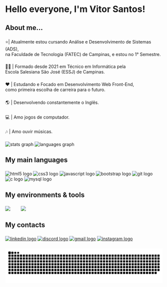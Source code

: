 <h1 align="left">Hello everyone, I'm Vitor Santos!</h1>

###
<h2 align="left">About me...</h2>

###
<p align="left">⭐| Atualmente estou cursando Análise e Desenvolvimento de Sistemas (ADS), <br>na Faculdade de Tecnologia (FATEC) de Campinas, e estou no 1° Semestre.</p>

###
<p align="left">👨‍💻 | Formado desde 2021 em Técnico em Informática pela <br>Escola Salesiana São José (ESSJ) de Campinas.</p>

###
<p align="left">❤ | Estudando e Focado em Desenvolvimento Web Front-End, <br>como primeira escolha de carreira para o futuro.</p>

###
<p align="left">🌎 | Desenvolvendo constantemente o Inglês.</p>

###
<p align="left">💻 |  Amo jogos de computador.</p>

###
<p align="left">🎶 | Amo ouvir músicas.</p>

###
<div align="left">
  <img src="https://github-readme-stats.vercel.app/api?hide_title=false&hide_rank=false&show_icons=true&include_all_commits=false&count_private=true&disable_animations=false&theme=radical&locale=pt-br&hide_border=false&custom_title=ESTATÍSTICAS&username=VitorSantos920" height="200" alt="stats graph"  />
  <img src="https://github-readme-stats.vercel.app/api/top-langs?locale=pt-br&hide_title=false&layout=compact&card_width=320&langs_count=7&theme=radical&hide_border=false&custom_title=LINGUAGENS&username=VitorSantos920" height="200" alt="languages graph"  />
</div>

###
<h2 align="left">My main languages</h2>

###
<div align="left">
  <img src="https://cdn.jsdelivr.net/gh/devicons/devicon/icons/html5/html5-original.svg" height="60" width="90" alt="html5 logo"  />
  <img src="https://cdn.jsdelivr.net/gh/devicons/devicon/icons/css3/css3-original.svg" height="60" width="90" alt="css3 logo"  />
  <img src="https://cdn.jsdelivr.net/gh/devicons/devicon/icons/javascript/javascript-original.svg" height="60" width="90" alt="javascript logo"  />
  <img src="https://cdn.jsdelivr.net/gh/devicons/devicon/icons/bootstrap/bootstrap-original.svg" height="60" width="90" alt="bootstrap logo"  />
  <img src="https://cdn.jsdelivr.net/gh/devicons/devicon/icons/git/git-original.svg" height="60" width="90" alt="git logo"  />
  <img src="https://cdn.jsdelivr.net/gh/devicons/devicon/icons/c/c-original.svg" height="60" width="90" alt="c logo"  />
  <img src="https://cdn.jsdelivr.net/gh/devicons/devicon/icons/mysql/mysql-original.svg" height="60" width="90" alt="mysql logo"  />
</div>

###
<h2 align="left">My environments & tools</h2>

###

<div align="left">
  <img height="60" src="https://cdn-icons-png.flaticon.com/512/882/882702.png"  />
  <img height="60" src="https://img.icons8.com/color/344/visual-studio-code-2019.png"  style="margin-left: 30px"/>
</div>

###
<h2 align="left">My contacts</h2>

###
<div align="left">
  <a href="https://www.linkedin.com/in/vitor-santos-3526b7214/" target="_blank"><img src="https://img.shields.io/static/v1?message=LinkedIn&logo=linkedin&label=&color=0077B5&logoColor=white&labelColor=&style=for-the-badge" height="40" alt="linkedin logo"  /></a>
  <a href="https://www.linkedin.com/in/vitor-santos-3526b7214/" target="_blank"><img src="https://img.shields.io/static/v1?message=Discord&logo=discord&label=&color=7289DA&logoColor=white&labelColor=&style=for-the-badge" height="40" alt="discord logo"  /></a>
  <a href="mailto: pireshugo737@gmail.com" target="_blank"><img src="https://img.shields.io/static/v1?message=Gmail&logo=gmail&label=&color=D14836&logoColor=white&labelColor=&style=for-the-badge" height="40" alt="gmail logo"  /></a>
  <a href="https://www.instagram.com/vitorsantos_hp" target="_blank"><img src="https://img.shields.io/static/v1?message=Instagram&logo=instagram&label=&color=E4405F&logoColor=white&labelColor=&style=for-the-badge" height="40" alt="instagram logo"  /></a>
</div>

###
 ![Snake animation](https://github.com/vitorsantos920/vitorsantos920/blob/output/github-contribution-grid-snake.svg)
  


